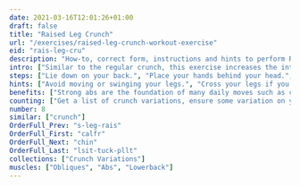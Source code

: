 ```yaml
---
date: 2021-03-16T12:01:26+01:00
draft: false
title: "Raised Leg Crunch"
url: "/exercises/raised-leg-crunch-workout-exercise"
eid: "rais-leg-cru"
description: "How-to, correct form, instructions and hints to perform Raised Leg Crunch. Similar exercises and video demo"
intro: ["Similar to the regular crunch, this exercise increases the intensity of it by removing the leg support."]
steps: ["Lie down on your back.", "Place your hands behind your head.", "Bring your legs up 45 degrees.", "Lift your head, shoulders and shoulder blades off the floor, exhaling when going up.", "Slowly lower your upper body back to the floor, inhaling.", "Keep your legs always in the same position.", "This is one repetition."]
hints: ["Avoid moving or swinging your legs.", "Cross your legs if you have difficulties keeping then steady.", "The movement should come from contracting the abs, not swaying your body."]
benefits: ["Strong abs are the foundation of many daily moves such as carrying any object or just raising yourself.", "A strong core is a requisite for many exercises.", "This variant of the crunch increases the impact on affected muscles."]
counting: ["Get a list of crunch variations, ensure some variation on your daily routine with a rigid number of reps, say 20 than 30 and so on."]
number: 8
similar: ["crunch"]
OrderFull_Prev: "s-leg-rais"
OrderFull_First: "calfr"
OrderFull_Next: "chin"
OrderFull_Last: "lsit-tuck-pllt"
collections: ["Crunch Variations"]
muscles: ["Obliques", "Abs", "Lowerback"]
---
```

